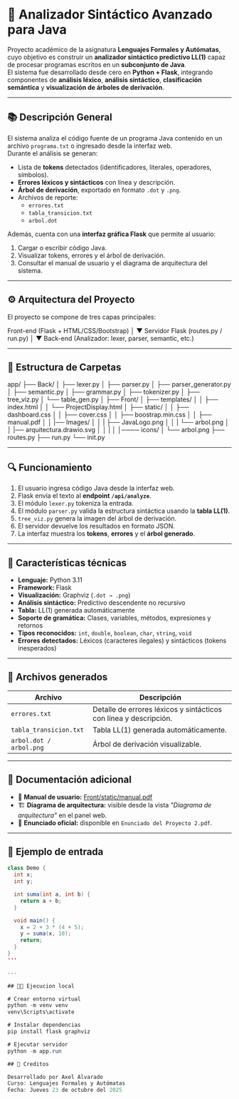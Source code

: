 # 🧠 Analizador Sintáctico Avanzado para Java

Proyecto académico de la asignatura **Lenguajes Formales y Autómatas**, cuyo objetivo es construir un **analizador sintáctico predictivo LL(1)** capaz de procesar programas escritos en un **subconjunto de Java**.  
El sistema fue desarrollado desde cero en **Python + Flask**, integrando componentes de **análisis léxico**, **análisis sintáctico**, **clasificación semántica** y **visualización de árboles de derivación**.

---

## 📚 Descripción General

El sistema analiza el código fuente de un programa Java contenido en un archivo `programa.txt` o ingresado desde la interfaz web.  
Durante el análisis se generan:
- Lista de **tokens** detectados (identificadores, literales, operadores, símbolos).
- **Errores léxicos y sintácticos** con línea y descripción.
- **Árbol de derivación**, exportado en formato `.dot` y `.png`.
- Archivos de reporte:  
  - `errores.txt`  
  - `tabla_transicion.txt`  
  - `arbol.dot`  

Además, cuenta con una **interfaz gráfica Flask** que permite al usuario:
1. Cargar o escribir código Java.
2. Visualizar tokens, errores y el árbol de derivación.
3. Consultar el manual de usuario y el diagrama de arquitectura del sistema.

---

## ⚙️ Arquitectura del Proyecto

El proyecto se compone de tres capas principales:

Front-end (Flask + HTML/CSS/Bootstrap)
│
▼
Servidor Flask (routes.py / run.py)
│
▼
Back-end (Analizador: lexer, parser, semantic, etc.)

---

## 📂 Estructura de Carpetas

app/
├── Back/
│ ├── lexer.py
│ ├── parser.py
│ ├── parser_generator.py
│ ├── semantic.py
│ ├── grammar.py
│ ├── tokenizer.py
│ ├── tree_viz.py
│ └── table_gen.py
│
├── Front/
│ ├── templates/
│ │ ├── index.html
│ │ └── ProjectDisplay.html
│ ├── static/
│ │ ├── dashboard.css
│ │ ├── cover.css
│ │ ├── boostrap.min.css
│ │ ├── manual.pdf
│ │ |── Images/
│ │ | ├── JavaLogo.png
│ │ | └── arbol.png
│ │ |── arquitectura.drawio.svg
│ │ |
│ │──── icons/
│     └── arbol.png
├── routes.py
├── run.py
└── init.py

---

## 🔍 Funcionamiento

1. El usuario ingresa código Java desde la interfaz web.
2. Flask envía el texto al **endpoint `/api/analyze`**.
3. El módulo `lexer.py` tokeniza la entrada.
4. El módulo `parser.py` valida la estructura sintáctica usando la **tabla LL(1)**.
5. `tree_viz.py` genera la imagen del árbol de derivación.
6. El servidor devuelve los resultados en formato JSON.
7. La interfaz muestra los **tokens**, **errores** y el **árbol generado**.

---

## 🧩 Características técnicas

- **Lenguaje:** Python 3.11  
- **Framework:** Flask  
- **Visualización:** Graphviz (`.dot → .png`)  
- **Análisis sintáctico:** Predictivo descendente no recursivo  
- **Tabla:** LL(1) generada automáticamente  
- **Soporte de gramática:** Clases, variables, métodos, expresiones y retornos  
- **Tipos reconocidos:** `int`, `double`, `boolean`, `char`, `string`, `void`  
- **Errores detectados:** Léxicos (caracteres ilegales) y sintácticos (tokens inesperados)

---

## 🧾 Archivos generados

| Archivo | Descripción |
|----------|-------------|
| `errores.txt` | Detalle de errores léxicos y sintácticos con línea y descripción. |
| `tabla_transicion.txt` | Tabla LL(1) generada automáticamente. |
| `arbol.dot / arbol.png` | Árbol de derivación visualizable. |

---

## 🧭 Documentación adicional

- 📘 **Manual de usuario:** [Front/static/manual.pdf](app/Front/static/manual.pdf)  
- 🏗️ **Diagrama de arquitectura:** visible desde la vista *"Diagrama de arquitectura"* en el panel web.  
- 📜 **Enunciado oficial:** disponible en `Enunciado del Proyecto 2.pdf`.

---

## 🧪 Ejemplo de entrada

```java
class Demo {
  int x;
  int y;

  int suma(int a, int b) {
    return a + b;
  }

  void main() {
    x = 2 + 3 * (4 + 5);
    y = suma(x, 10);
    return;
  }
}
'''

---

## 🧑‍💻 Ejecucion local

# Crear entorno virtual
python -m venv venv
venv\Scripts\activate

# Instalar dependencias
pip install flask graphviz

# Ejecutar servidor
python -m app.run

## 🧩 Creditos

Desarrollado por Axel Alvarado
Curso: Lenguajes Formales y Autómatas
Fecha: Jueves 23 de octubre del 2025